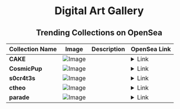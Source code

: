 <div align="center">

# Digital Art Gallery

## Trending Collections on OpenSea

| Collection Name                       | Image                                                                                     | Description                       | OpenSea Link                                                                                          |
|---------------------------------------|-------------------------------------------------------------------------------------------|-----------------------------------|--------------------------------------------------------------------------------------------------------|
| **CAKE** | ![Image](https://i.seadn.io/s/raw/files/3f86fde2693f7474244d9026f95072fb.jpg?w=500&auto=format?w=200&auto=format) |  | <details><summary>Link</summary>[CAKE](https://opensea.io/collection/cake-13012)</details> |
| **CosmicPup** | ![Image](https://i.seadn.io/s/raw/files/2b829444612a33e567a00d3c34689d65.jpg?w=500&auto=format?w=200&auto=format) |  | <details><summary>Link</summary>[CosmicPup](https://opensea.io/collection/cosmicpup-868)</details> |
| **s0cr4t3s** | ![Image](https://i.seadn.io/s/raw/files/aa3c79c79e1124849c06db6526f49d69.jpg?w=500&auto=format?w=200&auto=format) |  | <details><summary>Link</summary>[s0cr4t3s](https://opensea.io/collection/s0cr4t3s)</details> |
| **ctheo** | ![Image](https://i.seadn.io/s/raw/files/a58e715e4c758c6c0b30c5c5015f8275.jpg?w=500&auto=format?w=200&auto=format) |  | <details><summary>Link</summary>[ctheo](https://opensea.io/collection/ctheo)</details> |
| **parade** | ![Image](https://i.seadn.io/s/raw/files/1901f8e71e3c92baf87abe1df0d58abd.jpg?w=500&auto=format?w=200&auto=format) |  | <details><summary>Link</summary>[parade](https://opensea.io/collection/parade-16)</details> |

</div>